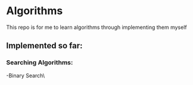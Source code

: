 # Algorithms

This repo is for me to learn algorithms through implementing them myself

## Implemented so far:
### Searching Algorithms:
   -Binary Search\
